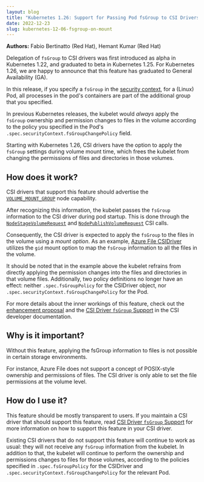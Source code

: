 ```yaml
---
layout: blog
title: "Kubernetes 1.26: Support for Passing Pod fsGroup to CSI Drivers At Mount Time"
date: 2022-12-23
slug: kubernetes-12-06-fsgroup-on-mount
---
```


**Authors:** Fabio Bertinatto (Red Hat), Hemant Kumar (Red Hat)

Delegation of `fsGroup` to CSI drivers was first introduced as alpha in Kubernetes 1.22,
and graduated to beta in Kubernetes 1.25.
For Kubernetes 1.26, we are happy to announce that this feature has graduated to
General Availability (GA). 

In this release, if you specify a `fsGroup` in the
[security context](/docs/tasks/configure-pod-container/security-context/#set-the-security-context-for-a-pod),
for a (Linux) Pod, all processes in the pod's containers are part of the additional group
that you specified.

In previous Kubernetes releases, the kubelet would *always* apply the
`fsGroup` ownership and permission changes to files in the volume according to the policy
you specified in the Pod's `.spec.securityContext.fsGroupChangePolicy` field.

Starting with Kubernetes 1.26, CSI drivers have the option to apply the `fsGroup` settings during 
volume mount time, which frees the kubelet from changing the permissions of files and directories
in those volumes.

## How does it work?

CSI drivers that support this feature should advertise the
[`VOLUME_MOUNT_GROUP`](https://github.com/container-storage-interface/spec/blob/master/spec.md#nodegetcapabilities) node capability.

After recognizing this information, the kubelet passes the `fsGroup` information to
the CSI driver during pod startup. This is done through the
[`NodeStageVolumeRequest`](https://github.com/container-storage-interface/spec/blob/v1.7.0/spec.md#nodestagevolume) and
[`NodePublishVolumeRequest`](https://github.com/container-storage-interface/spec/blob/v1.7.0/spec.md#nodepublishvolume)
CSI calls.

Consequently, the CSI driver is expected to apply the `fsGroup` to the files in the volume using a
_mount option_. As an example, [Azure File CSIDriver](https://github.com/kubernetes-sigs/azurefile-csi-driver) utilizes the `gid` mount option to map
the `fsGroup` information to all the files in the volume.

It should be noted that in the example above the kubelet refrains from directly
applying the permission changes into the files and directories in that volume files. 
Additionally, two policy definitions no longer have an effect: neither
`.spec.fsGroupPolicy` for the CSIDriver object, nor
`.spec.securityContext.fsGroupChangePolicy` for the Pod.

For more details about the inner workings of this feature, check out the
[enhancement proposal](https://github.com/kubernetes/enhancements/blob/master/keps/sig-storage/2317-fsgroup-on-mount/)
and the [CSI Driver `fsGroup` Support](https://kubernetes-csi.github.io/docs/support-fsgroup.html)
in the CSI developer documentation.

## Why is it important?

Without this feature, applying the fsGroup information to files is not possible in certain storage environments.

For instance, Azure File does not support a concept of POSIX-style ownership and permissions
of files. The CSI driver is only able to set the file permissions at the volume level.

## How do I use it?

This feature should be mostly transparent to users. If you maintain a CSI driver that should
support this feature, read
[CSI Driver `fsGroup` Support](https://kubernetes-csi.github.io/docs/support-fsgroup.html)
for more information on how to support this feature in your CSI driver.

Existing CSI drivers that do not support this feature will continue to work as usual:
they will not receive any `fsGroup` information from the kubelet. In addition to that,
the kubelet will continue to perform the ownership and permissions changes to files
for those volumes, according to the policies specified in `.spec.fsGroupPolicy` for the
CSIDriver and `.spec.securityContext.fsGroupChangePolicy` for the relevant Pod.
